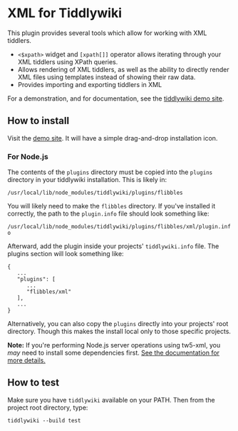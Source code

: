 # XML for Tiddlywiki

This plugin provides several tools which allow for working with XML tiddlers.

* `<$xpath>` widget and `[xpath[]]` operator allows iterating through your XML tiddlers using XPath queries.
* Allows rendering of XML tiddlers, as well as the ability to directly render XML files using templates instead of showing their raw data.
* Provides importing and exporting tiddlers in XML

For a demonstration, and for documentation, see the [tiddlywiki demo site](https://flibbles.github.io/tw5-xml/).

## How to install

Visit the [demo site](https://flibbles.github.io/tw5-xml/). It will have a simple drag-and-drop installation icon.

### For Node.js

The contents of the `plugins` directory must be copied into the `plugins`
directory in your tiddlywiki installation. This is likely in:

`/usr/local/lib/node_modules/tiddlywiki/plugins/flibbles`

You will likely need to make the `flibbles` directory. If you've installed it correctly, the path to the `plugin.info` file should look something like:

`/usr/local/lib/node_modules/tiddlywiki/plugins/flibbles/xml/plugin.info`

Afterward, add the plugin inside your projects' `tiddlywiki.info` file.
The plugins section will look something like:
```
{
   ...
   "plugins": [
      ...
      "flibbles/xml"
   ],
   ...
}
```

Alternatively, you can also copy the `plugins` directly into your projects'
root directory. Though this makes the install local only to those specific
projects.

**Note:** If you're performing Node.js server operations using tw5-xml, you _may_ need to install some dependencies first. [See the documentation for more details.](https://flibbles.github.io/tw5-xml/#Node.js)

## How to test

Make sure you have `tiddlywiki` available on your PATH. Then from the project root directory, type:

`tiddlywiki --build test`
